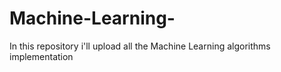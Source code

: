 # Machine-Learning-
In this repository i'll upload all the Machine Learning algorithms implementation
